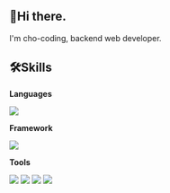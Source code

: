 ## 👋Hi there. 
I'm cho-coding, backend web developer.



## 🛠Skills
**Languages**

<img src="https://img.shields.io/badge/JAVA-4B4B77?style=flat-square&logo=Sprign boot&logoColor=white"/>



**Framework**

<img src="https://img.shields.io/badge/SpringBoot-6DB33F?style=flat-square&logo=springboot&logoColor=white"/>


**Tools**

<img src="https://img.shields.io/badge/Git-F05032?style=flat-square&logo=git&logoColor=white"/> <img src="https://img.shields.io/badge/GitHub-181717?style=flat-square&logo=github&logoColor=white"/> <img src="https://img.shields.io/badge/Notion-0066FF?style=flat-square&logo=notion&logoColor=white"/>
 <img src="https://img.shields.io/badge/ChatGPT-000000?style=flat-square"/> 
 
 
<!--
[![Top Langs](https://github-readme-stats.vercel.app/api/top-langs/?username=cho-coding)](https://github.com/cho-coding/github-readme-stats) --!>

<!--
**cho-coding/cho-coding** is a ✨ _special_ ✨ repository because its `README.md` (this file) appears on your GitHub profile.

Here are some ideas to get you started:

- 🔭 I’m currently working on ...
- 🌱 I’m currently learning ...
- 👯 I’m looking to collaborate on ...
- 🤔 I’m looking for help with ...
- 💬 Ask me about ...
- 📫 How to reach me: ...
- 😄 Pronouns: ...
- ⚡ Fun fact: ...
-->
